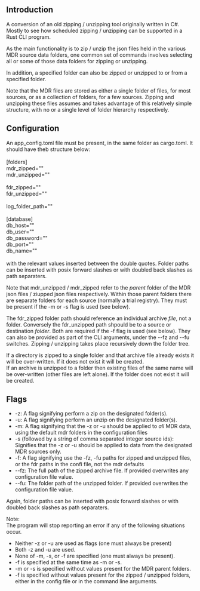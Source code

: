 <h2>Introduction</h2>
A conversion of an old zipping / unzipping tool originally written in C#.
Mostly to see how scheduled zipping / unzipping can be supported in a Rust CLI program.

As the main functionality is to zip / unzip the json files held in the various MDR source data folders, 
one common set of commands involves selecting all or some of those data folders for zipping or unzipping. 

In addition, a specified folder can also be zipped or unzipped to or from a specified folder.

Note that the MDR files are stored as either a single folder of files, for most sources, or as a collection of folders, for a few sources.
Zipping and unzipping these files assumes and takes advantage of this relatively simple structure, with no or a single level of folder hierarchy respectively.

<h2>Configuration</h2>
An app_config.toml file must be present, in the same folder as cargo.toml. It should have theb structure below:<br/>
<br/>
[folders]<br/>
mdr_zipped=""<br/>
mdr_unzipped=""<br/>
<br/>
fdr_zipped=""<br/>
fdr_unzipped=""<br/>
<br/>
log_folder_path=""<br/>
<br/>
[database]<br/>
db_host=""<br/>
db_user=""<br/>
db_password=""<br/>
db_port=""<br/>
db_name=""<br/>
<br/>
with the relevant values inserted between the double quotes. Folder paths can be inserted with posix forward slashes or with
doubled back slashes as path separaters. 

Note that mdr_unzipped / mdr_zipped refer to the <i>parent</i> folder of the MDR json files / ziupped json files respectively. 
Within those parent folders there are separate folders for each source (normally a trial registry). They must be present if the -m or -s flag is used (see below).

The fdr_zipped folder path should reference an individual archive <i>file</i>, not a folder. Conversely the fdr_unzipped path shpould be to a source or destination <i>folder</i>. Both are required if the -f flag is used (see below). They can also be provided as part of the CLI arguments, under the --fz and --fu switches. Zipping / unzipping takes place recursively down the folder tree. 

If a directory is zipped to a single folder and that archive file already exists it will be over-written. If it does not exist it will be created.<br/>
If an archive is unzipped to a folder then existing files of the same name will be over-written (other files are left alone). If the folder does not exist it will be created.

<h2>Flags</h2>

<ul>
<li> -z: A flag signifying perform a zip on the designated folder(s).</li>
<li> -u: A flag signifying perform an unzip on the designated folder(s). </li> 
<li> -m: A flag signifying that the -z or -u should be applied to <i>all</i> MDR data, using the default mdr folders in the configuration files</li>
<li> -s (followed by a string of comma separated integer source ids): Signifies that the -z or -u should be applied to data from the designated MDR sources only.</li>
<li> -f: A flag signifying use the -fz, -fu paths for zipped and unzipped files, or the fdr paths in the confi file, not the mdr defaults</li>
<li> --fz: The full path of the zipped archive file. If provided overwrites any configuration file value.</li>
<li> --fu: The folder path of the unzipped folder. If provided overwrites the configuration file value.</li>
</ul>
Again, folder paths can be inserted with posix forward slashes or with doubled back slashes as path separaters. 

Note:<br/>
The program will stop reporting an error if any of the following situations occur.
<ul>
<li>Neither -z or -u are used as flags (one must always be present)</li>
<li>Both -z and -u are used.</li>
<li>None of -m, -s, or -f are specified (one must always be present).</li>
<li>-f is specified at the same time as -m or -s.</li>
<li>-m or -s is specified without values present for the MDR parent folders.</li>
<li>-f is specified without values present for the zipped / unzipped folders, either in the config file or in the command line arguments.</li>
</ul>